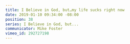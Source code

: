 ```yaml
---
title: I Believe in God, but…my life sucks right now
date: 2019-01-10 09:34:00 -08:00
position: 38
series: I Believe in God, but...
communicator: Mike Foster
vimeo_id: 292727198
---
```


